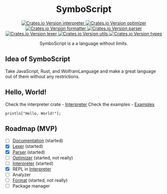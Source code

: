 <div style="text-align: center;">
      <h1>SymboScript</h1>
      <a href="https://crates.io/crates/symboscript-interpreter">
            <img src="https://img.shields.io/crates/v/symboscript-interpreter?label=interpreter" alt="Crates.io Version interpreter">
      </a>
      <a href="https://crates.io/crates/symboscript-optimizer">
            <img src="https://img.shields.io/crates/v/symboscript-optimizer?label=optimizer" alt="Crates.io Version optimizer">
      </a>
      <a href="https://crates.io/crates/symboscript-formatter">
            <img src="https://img.shields.io/crates/v/symboscript-formatter?label=formatter" alt="Crates.io Version formatter">
      </a>
      <a href="https://crates.io/crates/symboscript-parser">
            <img src="https://img.shields.io/crates/v/symboscript-parser?label=parser" alt="Crates.io Version parser">
      </a>
      <a href="https://crates.io/crates/symboscript-lexer">
            <img src="https://img.shields.io/crates/v/symboscript-lexer?label=lexer" alt="Crates.io Version lexer">
      </a>
      <a href="https://crates.io/crates/symboscript-utils">
            <img src="https://img.shields.io/crates/v/symboscript-utils?label=utils" alt="Crates.io Version utils">
      </a>
      <a href="https://crates.io/crates/symboscript-types">
            <img src="https://img.shields.io/crates/v/symboscript-types?label=types" alt="Crates.io Version types">
      </a>
      <p>SymboScript is a a language without limits.</p>
</div>

## Idea of SymboScript

Take JavaScript, Rust, and WolframLanguage and make a great language out of them without any restrictions.

## Hello, World!

Check the interpreter crate - [Interpreter](./interpreter/readme.md)
Check the examples - [Examples](./examples/)

```syms
println["Hello, World!"];
```

## Roadmap (MVP)

- [ ] [Documentation](https://symboscript.github.io/Book/) (started)
- [x] [Lexer](./lexer/readme.md) (started)
- [x] [Parser](./parser/readme.md) (started)
- [ ] [Optimizer](./optimizer/readme.md) (started, not really)
- [ ] [Interpreter](./interpreter/readme.md) (started)
- [x] REPL in [Interpreter](./interpreter/readme.md)
- [ ] Analyzer
- [ ] [Format](./formatter/readme.md) (started, not really)
- [ ] Package manager
